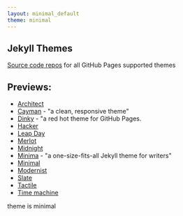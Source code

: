 ```yaml
---
layout: minimal_default
theme: minimal
---
```


## Jekyll Themes 
[Source code repos](https://pages.github.com/themes/) for all GitHub Pages supported themes

## Previews:
- [Architect](https://pages-themes.github.io/architect/)
- [Cayman](https://pages-themes.github.io/cayman/) - "a clean, responsive theme"
- [Dinky](https://pages-themes.github.io/dinky/) - "a red hot theme for GitHub Pages.
- [Hacker](https://pages-themes.github.io/hacker/)
- [Leap Day](https://pages-themes.github.io/leap-day/)
- [Merlot](https://pages-themes.github.io/merlot/)
- [Midnight](https://pages-themes.github.io/midnight/)
- [Minima](https://jekyll.github.io/minima/) - "a one-size-fits-all Jekyll theme for writers"
- [Minimal](https://pages-themes.github.io/minimal/)
- [Modernist](https://pages-themes.github.io/modernist/)
- [Slate](https://pages-themes.github.io/slate/)
- [Tactile](https://pages-themes.github.io/tactile/)
- [Time machine](https://pages-themes.github.io/time-machine/)


theme is minimal